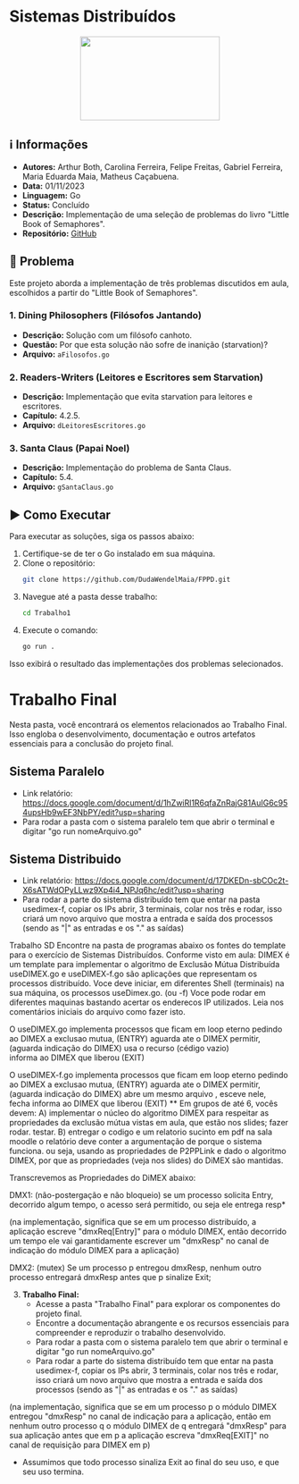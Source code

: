 #  Sistemas Distribuídos
<div align="center">
<img width="250" height="150" src="https://media.tenor.com/iOc4hqMDGuEAAAAj/bubu-dudu-love.gif">
</div>

## ℹ️ Informações
- **Autores:** Arthur Both, Carolina Ferreira, Felipe Freitas, Gabriel Ferreira, Maria Eduarda Maia, Matheus Caçabuena.
- **Data:** 01/11/2023
- **Linguagem:** Go
- **Status:** Concluído
- **Descrição:** Implementação de uma seleção de problemas do livro "Little Book of Semaphores".
- **Repositório:** [GitHub](https://github.com/DudaWendelMaia/FPPD.git)

## 🎯 Problema
Este projeto aborda a implementação de três problemas discutidos em aula, escolhidos a partir do "Little Book of Semaphores".

### 1. Dining Philosophers (Filósofos Jantando)

- **Descrição:** Solução com um filósofo canhoto.
- **Questão:** Por que esta solução não sofre de inanição (starvation)?
- **Arquivo:** `aFilosofos.go`

### 2. Readers-Writers (Leitores e Escritores sem Starvation)

- **Descrição:** Implementação que evita starvation para leitores e escritores.
- **Capítulo:** 4.2.5.
- **Arquivo:** `dLeitoresEscritores.go`

### 3. Santa Claus (Papai Noel)

- **Descrição:** Implementação do problema de Santa Claus.
- **Capítulo:** 5.4.
- **Arquivo:** `gSantaClaus.go`

## ▶️ Como Executar
Para executar as soluções, siga os passos abaixo:

1. Certifique-se de ter o Go instalado em sua máquina.
2. Clone o repositório:
   ```sh
   git clone https://github.com/DudaWendelMaia/FPPD.git
   ```
3. Navegue até a pasta desse trabalho:
   ```sh
   cd Trabalho1
   ```
4. Execute o comando:
   ```sh
   go run .
   ```

Isso exibirá o resultado das implementações dos problemas selecionados.




# Trabalho Final
Nesta pasta, você encontrará os elementos relacionados ao Trabalho Final. Isso engloba o desenvolvimento, documentação e outros artefatos essenciais para a conclusão do projeto final.

## Sistema Paralelo
- Link relatório: https://docs.google.com/document/d/1hZwiRl1R6qfaZnRajG81AuIG6c954upsHb9wEF3NbPY/edit?usp=sharing
- Para rodar a pasta com o sistema paralelo tem que abrir o terminal e digitar "go run nomeArquivo.go"

## Sistema Distribuido
- Link relatório: https://docs.google.com/document/d/17DKEDn-sbCOc2t-X6sATWdOPyLLwz9Xp4i4_NPJq6hc/edit?usp=sharing
- Para rodar a parte do sistema distribuído tem que entar na pasta usedimex-f, copiar os IPs abrir, 3 terminais, colar nos três e rodar, isso criará um novo arquivo que mostra a entrada e saída dos processos (sendo as "|" as entradas e os "." as saídas)


Trabalho SD
  Encontre na pasta de programas abaixo os fontes do template para o exercício de Sistemas Distribuídos.
  Conforme visto em aula:
        DIMEX é um template para implementar o algoritmo de Exclusão Mútua Distribuída
        useDIMEX.go e useDIMEX-f.go são aplicações que representam os processos distribuído.
  Voce deve iniciar, em diferentes Shell (terminais) na sua máquina, os processos useDimex.go. (ou -f)
  Voce pode rodar em diferentes maquinas bastando acertar os enderecos IP utilizados.
  Leia nos comentários iniciais do arquivo como fazer isto.

  O useDIMEX.go implementa processos que ficam em loop eterno 
        pedindo ao DIMEX a exclusao mutua,  (ENTRY)
        aguarda ate o DIMEX permitir,       (aguarda indicação do DIMEX)
        usa o recurso (cédigo vazio)  
        informa ao DIMEX que liberou        (EXIT)

  O useDIMEX-f.go implementa processos que ficam em loop eterno 
        pedindo ao DIMEX a exclusao mutua,  (ENTRY)
        aguarda ate o DIMEX permitir,       (aguarda indicação do DIMEX)
               abre um mesmo arquivo , 
               esceve nele,  
               fecha
        informa ao DIMEX que liberou        (EXIT)
** Em grupos de até 6, vocês devem:
    A) implementar o núcleo do algoritmo DIMEX para respeitar as propriedades
        da exclusão mútua vistas em aula, que estão nos slides;
        fazer rodar.  testar.
    B) entregar o codigo e um relatorio sucinto em pdf na sala moodle
       o relatório deve conter a argumentação de porque o sistema funciona.
       ou seja, usando as propriedades de P2PPLink e dado o algoritmo DIMEX,
       por que as propriedades (veja nos slides) do DiMEX são mantidas.

Transcrevemos as Propriedades do DiMEX abaixo:

DMX1: (não-postergação e não bloqueio) se um processo solicita Entry,   decorrido algum tempo, o acesso será permitido,
ou seja ele entrega   resp*  

(na implementação, significa que se em um processo distribuído, a aplicação escreve "dmxReq[Entry]" para o módulo DIMEX,
então decorrido um tempo ele vai garantidamente escrever um "dmxResp" no canal de indicação do módulo DIMEX para a aplicação)

DMX2: (mutex) Se um processo p entregou dmxResp, nenhum outro processo entregará   dmxResp antes que p sinalize Exit;


3. **Trabalho Final:**
   - Acesse a pasta "Trabalho Final" para explorar os componentes do projeto final.
   - Encontre a documentação abrangente e os recursos essenciais para compreender e reproduzir o trabalho desenvolvido.
   - Para rodar a pasta com o sistema paralelo tem que abrir o terminal e digitar "go run nomeArquivo.go" 
   - Para rodar a parte do sistema distribuído tem que entar na pasta usedimex-f, copiar os IPs abrir, 3 terminais, colar nos três e rodar, isso criará um novo arquivo que mostra a entrada e saída dos processos (sendo as "|" as entradas e os "." as saídas)

(na implementação, significa que
se em um processo p o módulo  DIMEX entregou "dmxResp" no canal de indicação para a aplicação, então
em nenhum outro processo  q o módulo DIMEX de q  entregará "dmxResp" para sua aplicação antes que em p
a aplicação escreva "dmxReq[EXIT]"  no canal de requisição para DIMEX em p) 

* Assumimos que todo processo sinaliza Exit ao final do seu uso, e que seu uso termina.  
